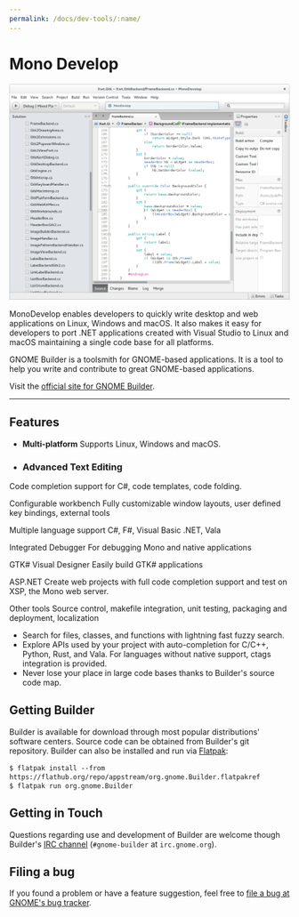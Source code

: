 ```yaml
---
permalink: /docs/dev-tools/:name/
---
```

# Mono Develop

![Mono Develop](/assets/img/docs/docs-mono-develop.png)

MonoDevelop enables developers to quickly write desktop and web applications on Linux, Windows and macOS. It also makes it easy for developers to port .NET applications created with Visual Studio to Linux and macOS maintaining a single code base for all platforms.

GNOME Builder is a toolsmith for GNOME-based applications. It is a tool to help you write and contribute to great GNOME-based applications.

Visit the [official site for GNOME Builder](https://wiki.gnome.org/Apps/Builder).

***

## Features

* **Multi-platform**
  Supports Linux, Windows and macOS.

* ### Advanced Text Editing
Code completion support for C#, code templates, code folding.

Configurable workbench
Fully customizable window layouts, user defined key bindings, external tools

Multiple language support
C#, F#, Visual Basic .NET, Vala

Integrated Debugger
For debugging Mono and native applications

GTK# Visual Designer
Easily build GTK# applications

ASP.NET
Create web projects with full code completion support and test on XSP, the Mono web server.

Other tools
Source control, makefile integration, unit testing, packaging and deployment, localization

* Search for files, classes, and functions with lightning fast fuzzy search.
* Explore APIs used by your project with auto-completion for C/C++, Python, Rust, and Vala. For languages without native support, ctags integration is provided.
* Never lose your place in large code bases thanks to Builder's source code map.

## Getting Builder
Builder is available for download through most popular distributions' software centers. Source code can be obtained from Builder's git repository. Builder can also be installed and run via [Flatpak](https://wiki.gnome.org/Projects/SandboxedApps):

```
$ flatpak install --from https://flathub.org/repo/appstream/org.gnome.Builder.flatpakref
$ flatpak run org.gnome.Builder
```

## Getting in Touch
Questions regarding use and development of Builder are welcome though Builder's [IRC channel](irc://irc.gnome.org/%23gnome-builder) (`#gnome-builder` at `irc.gnome.org`).

## Filing a bug
If you found a problem or have a feature suggestion, feel free to [file a bug at GNOME's bug tracker](https://gitlab.gnome.org/GNOME/gnome-builder/issues).